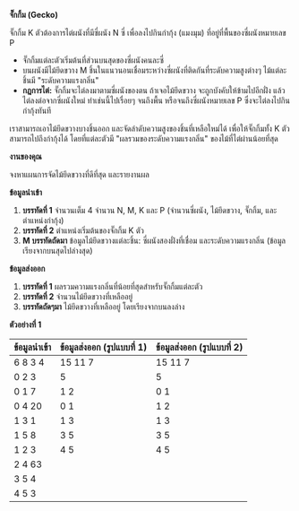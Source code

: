 **จั๊กกิ้ม (Gecko)**

จั๊กกิ้ม K ตัวต้องการไต่ผนังที่มีซี่ผนัง N ซี่ เพื่อลงไปกินกำกุ้ง (แมงมุม) ที่อยู่ที่พื้นของซี่ผนังหมายเลข P
* จั๊กกิ้มแต่ละตัวเริ่มต้นที่ส่วนบนสุดของซี่ผนังคนละซี่
* บนผนังมีไม้ยึดขวาง M ชิ้นในแนวนอนเชื่อมระหว่างซี่ผนังที่ติดกันที่ระดับความสูงต่างๆ ไม้แต่ละชิ้นมี "ระดับความแรงกลิ่น"
* **กฎการไต่:** จั๊กกิ้มจะไต่ลงมาตามซี่ผนังของตน ถ้าเจอไม้ยึดขวาง จะถูกบังคับให้ข้ามไปอีกฝั่ง แล้วไต่ลงต่อจากซี่ผนังใหม่ ทำเช่นนี้ไปเรื่อยๆ จนถึงพื้น หรือจนถึงซี่ผนังหมายเลข P ซึ่งจะไต่ลงไปกินกำกุ้งทันที

เราสามารถเอาไม้ยึดขวางบางชิ้นออก และจัดลำดับความสูงของชิ้นที่เหลือใหม่ได้ เพื่อให้จั๊กกิ้มทั้ง K ตัวสามารถไปถึงกำกุ้งได้ โดยที่แต่ละตัวมี "ผลรวมของระดับความแรงกลิ่น" ของไม้ที่ไต่ผ่านน้อยที่สุด

**งานของคุณ**

จงหาแผนการจัดไม้ยึดขวางที่ดีที่สุด และรายงานผล

**ข้อมูลนำเข้า**

1.  **บรรทัดที่ 1** จำนวนเต็ม 4 จำนวน N, M, K และ P (จำนวนซี่ผนัง, ไม้ยึดขวาง, จั๊กกิ้ม, และตำแหน่งกำกุ้ง)
2.  **บรรทัดที่ 2** ตำแหน่งเริ่มต้นของจั๊กกิ้ม K ตัว
3.  **M บรรทัดถัดมา** ข้อมูลไม้ยึดขวางแต่ละชิ้น: ซี่ผนังสองฝั่งที่เชื่อม และระดับความแรงกลิ่น (ข้อมูลเรียงจากบนสุดไปล่างสุด)

**ข้อมูลส่งออก**

1.  **บรรทัดที่ 1** ผลรวมความแรงกลิ่นที่น้อยที่สุดสำหรับจั๊กกิ้มแต่ละตัว
2.  **บรรทัดที่ 2** จำนวนไม้ยึดขวางที่เหลืออยู่
3.  **บรรทัดถัดๆมา** ไม้ยึดขวางที่เหลืออยู่ โดยเรียงจากบนลงล่าง

**ตัวอย่างที่ 1**

| ข้อมูลนำเข้า | ข้อมูลส่งออก (รูปแบบที่ 1) | ข้อมูลส่งออก (รูปแบบที่ 2) |
| :--- | :--- | :--- |
| 6 8 3 4 | 15 11 7 | 15 11 7 |
| 0 2 3 | 5 | 5 |
| 0 1 7 | 1 2 | 0 1 |
| 0 4 20 | 0 1 | 1 2 |
| 1 3 1 | 1 3 | 1 3 |
| 1 5 8 | 3 5 | 3 5 |
| 1 2 3 | 4 5 | 4 5 |
| 2 4 63 | | |
| 3 5 4 | | |
| 4 5 3 | | |